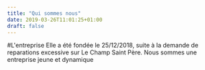 ```yaml
---
title: "Qui sommes nous"
date: 2019-03-26T11:01:25+01:00
draft: false
---
```

#L'entreprise
Elle a été fondée le 25/12/2018, suite à la demande de reparations excessive sur Le Champ Saint Père. Nous sommes une entreprise jeune et dynamique

